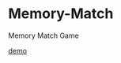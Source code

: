 Memory-Match
============

Memory Match Game 

<a href="http://memorymatch.mynameisluis.com/">demo</a>
